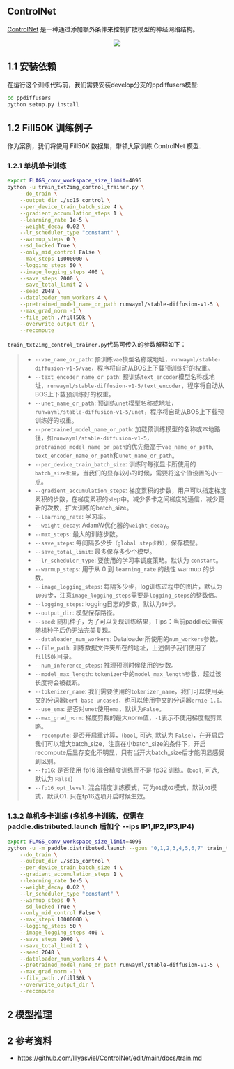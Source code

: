 ## ControlNet

[ControlNet](https://arxiv.org/abs/2302.05543) 是一种通过添加额外条件来控制扩散模型的神经网络结构。
<p align="center">
    <img src="https://github.com/lllyasviel/ControlNet/blob/main/github_page/he.png">
</p>


## 1.1 安装依赖

在运行这个训练代码前，我们需要安装develop分支的ppdiffusers模型:

```bash
cd ppdiffusers
python setup.py install
```

## 1.2 Fill50K 训练例子

作为案例，我们将使用 Fill50K 数据集，带领大家训练 ControlNet 模型.

### 1.2.1 单机单卡训练
```bash
export FLAGS_conv_workspace_size_limit=4096
python -u train_txt2img_control_trainer.py \
    --do_train \
    --output_dir ./sd15_control \
    --per_device_train_batch_size 4 \
    --gradient_accumulation_steps 1 \
    --learning_rate 1e-5 \
    --weight_decay 0.02 \
    --lr_scheduler_type "constant" \
    --warmup_steps 0 \
    --sd_locked True \
    --only_mid_control False \
    --max_steps 10000000 \
    --logging_steps 50 \
    --image_logging_steps 400 \
    --save_steps 2000 \
    --save_total_limit 2 \
    --seed 2048 \
    --dataloader_num_workers 4 \
    --pretrained_model_name_or_path runwayml/stable-diffusion-v1-5 \
    --max_grad_norm -1 \
    --file_path ./fill50k \
    --overwrite_output_dir \
    --recompute
```

`train_txt2img_control_trainer.py`代码可传入的参数解释如下：
> * `--vae_name_or_path`: 预训练`vae`模型名称或地址，`runwayml/stable-diffusion-v1-5/vae`，程序将自动从BOS上下载预训练好的权重。
> * `--text_encoder_name_or_path`: 预训练`text_encoder`模型名称或地址，`runwayml/stable-diffusion-v1-5/text_encoder`，程序将自动从BOS上下载预训练好的权重。
> * `--unet_name_or_path`: 预训练`unet`模型名称或地址，`runwayml/stable-diffusion-v1-5/unet`，程序将自动从BOS上下载预训练好的权重。
> * `--pretrained_model_name_or_path`: 加载预训练模型的名称或本地路径，如`runwayml/stable-diffusion-v1-5`，`pretrained_model_name_or_path`的优先级高于`vae_name_or_path`, `text_encoder_name_or_path`和`unet_name_or_path`。
> * `--per_device_train_batch_size`: 训练时每张显卡所使用的`batch_size批量`，当我们的显存较小的时候，需要将这个值设置的小一点。
> * `--gradient_accumulation_steps`: 梯度累积的步数，用户可以指定梯度累积的步数，在梯度累积的step中。减少多卡之间梯度的通信，减少更新的次数，扩大训练的batch_size。
> * `--learning_rate`: 学习率。
> * `--weight_decay`: AdamW优化器的`weight_decay`。
> * `--max_steps`: 最大的训练步数。
> * `--save_steps`: 每间隔多少步`（global step步数）`，保存模型。
> * `--save_total_limit`: 最多保存多少个模型。
> * `--lr_scheduler_type`: 要使用的学习率调度策略。默认为 `constant`。
> * `--warmup_steps`: 用于从 0 到 `learning_rate` 的线性 warmup 的步数。
> * `--image_logging_steps`: 每隔多少步，log训练过程中的图片，默认为`1000`步，注意`image_logging_steps`需要是`logging_steps`的整数倍。
> * `--logging_steps`: logging日志的步数，默认为`50`步。
> * `--output_dir`: 模型保存路径。
> * `--seed`: 随机种子，为了可以复现训练结果，Tips：当前paddle设置该随机种子后仍无法完美复现。
> * `--dataloader_num_workers`: Dataloader所使用的`num_workers`参数。
> * `--file_path`: 训练数据文件夹所在的地址，上述例子我们使用了`fill50k`目录。
> * `--num_inference_steps`: 推理预测时候使用的步数。
> * `--model_max_length`: `tokenizer`中的`model_max_length`参数，超过该长度将会被截断。
> * `--tokenizer_name`: 我们需要使用的`tokenizer_name`，我们可以使用英文的分词器`bert-base-uncased`，也可以使用中文的分词器`ernie-1.0`。
> * `--use_ema`: 是否对`unet`使用`ema`，默认为`False`。
> * `--max_grad_norm`: 梯度剪裁的最大norm值，`-1`表示不使用梯度裁剪策略。
> * `--recompute`: 是否开启重计算，(`bool`, 可选, 默认为 `False`)，在开启后我们可以增大batch_size，注意在小batch_size的条件下，开启recompute后显存变化不明显，只有当开大batch_size后才能明显感受到区别。
> * `--fp16`: 是否使用 fp16 混合精度训练而不是 fp32 训练。(`bool`, 可选, 默认为 `False`)
> * `--fp16_opt_level`: 混合精度训练模式，可为``O1``或``O2``模式，默认``O1``模式，默认O1. 只在fp16选项开启时候生效。

### 1.3.2 单机多卡训练 (多机多卡训练，仅需在 paddle.distributed.launch 后加个 --ips IP1,IP2,IP3,IP4)
```bash
export FLAGS_conv_workspace_size_limit=4096
python -u -m paddle.distributed.launch --gpus "0,1,2,3,4,5,6,7" train_txt2img_control_trainer.py \
    --do_train \
    --output_dir ./sd15_control \
    --per_device_train_batch_size 4 \
    --gradient_accumulation_steps 1 \
    --learning_rate 1e-5 \
    --weight_decay 0.02 \
    --lr_scheduler_type "constant" \
    --warmup_steps 0 \
    --sd_locked True \
    --only_mid_control False \
    --max_steps 10000000 \
    --logging_steps 50 \
    --image_logging_steps 400 \
    --save_steps 2000 \
    --save_total_limit 2 \
    --seed 2048 \
    --dataloader_num_workers 4 \
    --pretrained_model_name_or_path runwayml/stable-diffusion-v1-5 \
    --max_grad_norm -1 \
    --file_path ./fill50k \
    --overwrite_output_dir \
    --recompute
```

## 2 模型推理

## 2 参考资料
- https://github.com/lllyasviel/ControlNet/edit/main/docs/train.md
